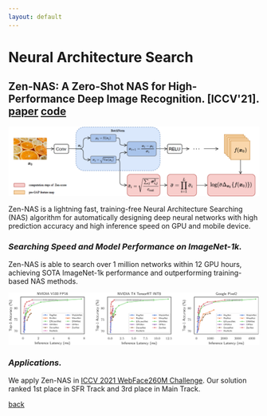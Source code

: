 ```yaml
---
layout: default
---
```


# Neural Architecture Search


## **Zen-NAS: A Zero-Shot NAS for High-Performance Deep Image Recognition. [ICCV'21].** [paper](https://arxiv.org/abs/2102.01063) [code](https://github.com/idstcv/ZenNAS)

![nas](./pictures/nas.png)

Zen-NAS is a lightning fast, training-free Neural Architecture Searching (NAS) algorithm for automatically designing deep neural networks with high prediction accuracy and high inference speed on GPU and mobile device.

### _Searching Speed and Model Performance on ImageNet-1k._ 

Zen-NAS is able to search over 1 million networks within 12 GPU hours, achieving SOTA ImageNet-1k performance and outperforming training-based NAS methods. 

![nas_speed](./pictures/nas_speed.png)

### _Applications._ 

We apply Zen-NAS in [ICCV 2021 WebFace260M Challenge](https://www.face-benchmark.org/challenge.html). Our solution ranked 1st place in SFR Track and 3rd place in Main Track.

[back](./)
